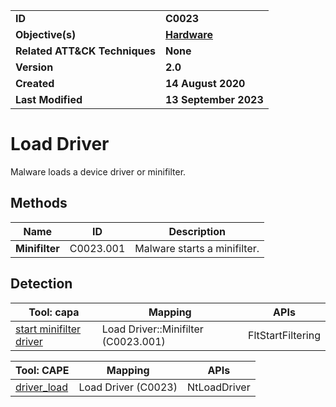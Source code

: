 <table>
<tr>
<td><b>ID</b></td>
<td><b>C0023</b></td>
</tr>
<tr>
<td><b>Objective(s)</b></td>
<td><b><a href="../hardware">Hardware</a></b></td>
</tr>
<tr>
<td><b>Related ATT&CK Techniques</b></td>
<td><b>None</b></td>
</tr>
<tr>
<td><b>Version</b></td>
<td><b>2.0</b></td>
</tr>
<tr>
<td><b>Created</b></td>
<td><b>14 August 2020</b></td>
</tr>
<tr>
<td><b>Last Modified</b></td>
<td><b>13 September 2023</b></td>
</tr>
</table>


# Load Driver

Malware loads a device driver or minifilter.

## Methods

|Name|ID|Description|
|---|---|---|
|**Minifilter**|C0023.001|Malware starts a minifilter.|

## Detection

|Tool: capa|Mapping|APIs|
|---|---|---|
|[start minifilter driver](https://github.com/mandiant/capa-rules/blob/master/host-interaction/filter/start-minifilter-driver.yml)|Load Driver::Minifilter (C0023.001)|FltStartFiltering|

|Tool: CAPE|Mapping|APIs|
|---|---|---|
|[driver_load](https://github.com/CAPESandbox/community/tree/master/modules/signatures/driver_load.py)|Load Driver (C0023)|NtLoadDriver|
